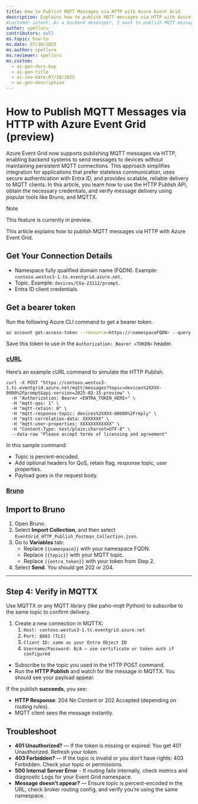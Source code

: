 ```yaml
---
title: How to Publish MQTT Messages via HTTP with Azure Event Grid
description: Explains how to publish MQTT messages via HTTP with Azure Event Grid for scalable server-to-device communication. Learn how to use the HTTP Publish API effectively.
#customer intent: As a backend developer, I want to publish MQTT messages via HTTP so that I can integrate with Azure Event Grid without maintaining persistent MQTT sessions.  
author: spelluru
contributors: null
ms.topic: how-to
ms.date: 07/30/2025
ms.author: spelluru
ms.reviewer: spelluru
ms.custom:
  - ai-gen-docs-bap
  - ai-gen-title
  - ai-seo-date:07/30/2025
  - ai-gen-description
---
```


# How to Publish MQTT Messages via HTTP with Azure Event Grid (preview)
Azure Event Grid now supports publishing MQTT messages via HTTP, enabling backend systems to send messages to devices without maintaining persistent MQTT connections. This approach simplifies integration for applications that prefer stateless communication, uses secure authentication with Entra ID, and provides scalable, reliable delivery to MQTT clients. In this article, you learn how to use the HTTP Publish API, obtain the necessary credentials, and verify message delivery using popular tools like Bruno, and MQTTX.

> [!NOTE]
> This feature is currently in preview. 

This article explains how to publish MQTT messages via HTTP with Azure Event Grid. 

## Get Your Connection Details

- Namespace fully qualified domain name (FQDN). Example: `contoso.westus3-1.ts.eventgrid.azure.net`.
- Topic. Example: `devices/CXa-23112/prompt`.
- Entra ID client credentials.

## Get a bearer token
Run the following Azure CLI command to get a bearer token. 

```bash
az account get-access-token --resource=https://<namespaceFQDN> --query accessToken -o tsv
```

Save this token to use in the `Authorization: Bearer <TOKEN>` header. 

### [cURL](#tab/curl)

Here’s an example cURL command to simulate the HTTP Publish. 

```http
curl -X POST "https://contoso.westus3-1.ts.eventgrid.azure.net/mqtt/messages?topic=devices%2XXXX-0000%2Fprompt&api-version=2025-02-15-preview" \ 
  -H "Authorization: Bearer <ENTRA_TOKEN_HERE>" \ 
  -H "mqtt-qos: 1" \ 
  -H "mqtt-retain: 0" \ 
  -H "mqtt-response-topic: devices%2XXXX-00000%2Freply" \ 
  -H "mqtt-correlation-data: XXXXXXX" \ 
  -H "mqtt-user-properties: XXXXXXXXXXXX" \ 
  -H "Content-Type: text/plain;charset=UTF-8" \ 
  --data-raw "Please accept terms of licensing and agreement" 
```

In this sample command:

- Topic is percent-encoded. 
- Add optional headers for QoS, retain flag, response topic, user properties. 
- Payload goes in the request body. 

### [Bruno](#tab/brno)

## Import to Bruno
1. Open Bruno.
1. Select **Import Collection**, and then select `EventGrid_HTTP_Publish_Postman_Collection.json`.
1. Go to **Variables** tab:
   - Replace `{{namespace}}` with your namespace FQDN.
   - Replace `{{topic}}` with your MQTT topic.
   - Replace `{{entra_token}}` with your token from Step 2.
1. Select **Send**. You should get 202 or 204.

---

## Step 4: Verify in MQTTX
Use MQTTX or any MQTT library (like paho-mqtt Python) to subscribe to the same topic to confirm delivery. 

1. Create a new connection in MQTTX:
    1. `Host: contoso.westus3-1.ts.eventgrid.azure.net`
    1. `Port: 8883 (TLS)`
    1. `Client ID: same as your Entra Object ID` 
    1. `Username/Password: N/A — use certificate or token auth if configured`   
- Subscribe to the topic you used in the HTTP POST command.
- Run the **HTTP Publish** and watch for the message in MQTTX. You should see your payload appear.

If the publish **succeeds**, you see: 

- **HTTP Response**: 204 No Content or 202 Accepted (depending on routing rules). 
- MQTT client sees the message instantly. 

## Troubleshoot

- **401 Unauthorized?** — If the token is missing or expired: You get 401 Unauthorized. Refresh your token.
- **403 Forbidden?** — If the topic is invalid or you don’t have rights: 403 Forbidden. Check your topic or permissions.
- **500 Internal Server Error** - If routing fails internally, check metrics and diagnostic Logs for your Event Grid namespace. 
- **Message doesn’t appear?** — Ensure topic is percent-encoded in the URL, check broker routing config, and verify you’re using the same namespace.


